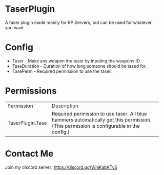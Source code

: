 # TaserPlugin
A taser plugin made mainly for RP Servers, but can be used for whatever you want.

# Config
- Taser - Make any weapon the taser by inputing the weapons ID.
- TaseDuration - Duration of how long someone should be tased for.
- TasePerm - Required permission to use the taser.

# Permissions
<table>
  <tr>
    <td>Permission</td>
    <td>Description</td>
  </tr>
  <tr>
    <td>TaserPlugin.Tase</td>
    <td>Required permission to use taser. All blue hammers automatically get this permission. (This permission is configurable in the config.)</td>
  </tr>
  </table>
  
# Contact Me
Join my discord server: https://discord.gg/WnjKabKTvS
